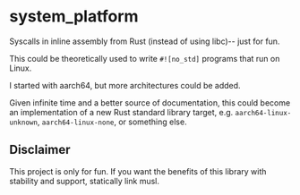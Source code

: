 # system\_platform

Syscalls in inline assembly from Rust (instead of using libc)-- just for fun.

This could be theoretically used to write `#![no_std]` programs that run on Linux.

I started with aarch64, but more architectures could be added.

Given infinite time and a better source of documentation, this could become an implementation of a new Rust standard library target, e.g. `aarch64-linux-unknown`, `aarch64-linux-none`, or something else.

## Disclaimer

This project is only for fun. If you want the benefits of this library with stability and support, statically link musl.
